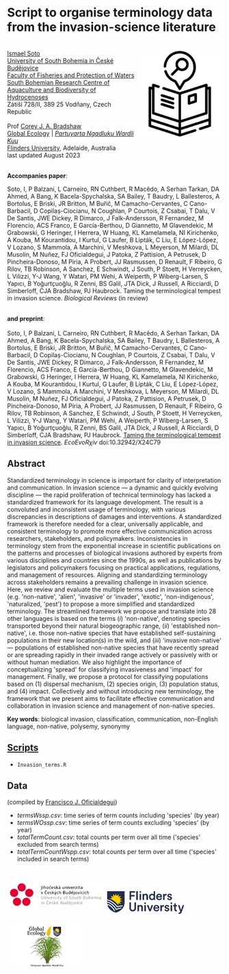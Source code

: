 # Script to organise terminology data from the invasion-science literature

<img align="right" src="www/terminology.png" width="200" style="margin-top: 20px">

<br>
<a href="https://www.researchgate.net/profile/Ismael-Soto-4">Ismael Soto</a><br>
<a href="https://www.jcu.cz/en/">University of South Bohemia in České Budějovice</a><br>
<a href="https://www.frov.jcu.cz/en/">Faculty of Fisheries and Protection of Waters</a><br>
<a href="http://web.frov.jcu.cz/en/cenakva">South Bohemian Research Centre of Aquaculture and Biodiversity of Hydrocenoses</a><br>
Zátiší 728/II, 389 25 Vodňany, Czech Republic 
<br>
<br>
Prof <a href="https://globalecologyflinders.com/people/#DIRECTOR">Corey J. A. Bradshaw</a> <br>
<a href="http://globalecologyflinders.com" target="_blank">Global Ecology</a> | <em><a href="https://globalecologyflinders.com/partuyarta-ngadluku-wardli-kuu/" target="_blank">Partuyarta Ngadluku Wardli Kuu</a></em><br>
<a href="http://flinders.edu.au" target="_blank">Flinders University</a>, Adelaide, Australia <br>
last updated August 2023 <br>

<br>

<strong>Accompanies paper</strong>:

Soto, I, P Balzani, L Carneiro, RN Cuthbert, R Macêdo, A Serhan Tarkan, DA Ahmed, A Bang, K Bacela-Spychalska, SA Bailey, T Baudry, L Ballesteros, A Bortolus, E Briski, JR Britton, M Buřič, M Camacho-Cervantes, C Cano-Barbacil, D Copilaș-Ciocianu, N Coughlan, P Courtois, Z Csabai, T Dalu, V De Santis, JWE Dickey, R Dimarco, J Falk-Andersson, R Fernandez, M Florencio, ACS Franco, E García-Berthou, D Giannetto, M Glavendekic, M Grabowski, G Heringer, I Herrera, W Huang, KL Kamelamela, NI Kirichenko, A Kouba, M Kourantidou, I Kurtul, G Laufer, B Lipták, C Liu, E López-López, V Lozano, S Mammola, A Marchini, V Meshkova, L Meyerson, M Milardi, DL Musolin, M Nuñez, FJ Oficialdegui, J Patoka, Z Pattision, A Petrusek, D Pincheira-Donoso, M Piria, A Probert, JJ Rasmussen, D Renault, F Ribeiro, G Rilov, TB Robinson, A Sanchez, E Schwindt, J South, P Stoett, H Verreycken, L Vilizzi, Y-J Wang, Y Watari, PM Wehi, A Weiperth, P Wiberg-Larsen, S Yapıcı, B Yoğurtçuoğlu, R Zenni, BS Galil, JTA Dick, J Russell, A Ricciardi, D Simberloff, CJA Bradshaw, PJ Haubrock. Taming the terminological tempest in invasion science. <em>Biological Reviews</em> (in review)

<br>
<strong>and preprint</strong>:<br>
<br>
Soto, I, P Balzani, L Carneiro, RN Cuthbert, R Macêdo, A Serhan Tarkan, DA Ahmed, A Bang, K Bacela-Spychalska, SA Bailey, T Baudry, L Ballesteros, A Bortolus, E Briski, JR Britton, M Buřič, M Camacho-Cervantes, C Cano-Barbacil, D Copilaș-Ciocianu, N Coughlan, P Courtois, Z Csabai, T Dalu, V De Santis, JWE Dickey, R Dimarco, J Falk-Andersson, R Fernandez, M Florencio, ACS Franco, E García-Berthou, D Giannetto, M Glavendekic, M Grabowski, G Heringer, I Herrera, W Huang, KL Kamelamela, NI Kirichenko, A Kouba, M Kourantidou, I Kurtul, G Laufer, B Lipták, C Liu, E López-López, V Lozano, S Mammola, A Marchini, V Meshkova, L Meyerson, M Milardi, DL Musolin, M Nuñez, FJ Oficialdegui, J Patoka, Z Pattision, A Petrusek, D Pincheira-Donoso, M Piria, A Probert, JJ Rasmussen, D Renault, F Ribeiro, G Rilov, TB Robinson, A Sanchez, E Schwindt, J South, P Stoett, H Verreycken, L Vilizzi, Y-J Wang, Y Watari, PM Wehi, A Weiperth, P Wiberg-Larsen, S Yapıcı, B Yoğurtçuoğlu, R Zenni, BS Galil, JTA Dick, J Russell, A Ricciardi, D Simberloff, CJA Bradshaw, PJ Haubrock. <a href="https://doi.org/10.32942/X24C79">Taming the terminological tempest in invasion science</a>. <em>EcoEvoRχiv</em> doi:10.32942/X24C79

<br>

## Abstract
Standardized terminology in science is important for clarity of interpretation and communication. In invasion science — a dynamic and quickly evolving discipline — the rapid proliferation of technical terminology has lacked a standardized framework for its language development. The result is a convoluted and inconsistent usage of terminology, with various discrepancies in descriptions of damages and interventions. A standardized framework is therefore needed for a clear, universally applicable, and consistent terminology to promote more effective communication across researchers, stakeholders, and policymakers. Inconsistencies in terminology stem from the exponential increase in scientific publications on the patterns and processes of biological invasions authored by experts from various disciplines and countries since the 1990s, as well as publications by legislators and policymakers focusing on practical applications, regulations, and management of resources. Aligning and standardizing terminology across stakeholders remains a prevailing challenge in invasion science. Here, we review and evaluate the multiple terms used in invasion science (e.g. 'non-native', 'alien', 'invasive' or 'invader', 'exotic', 'non-indigenous', 'naturalized, 'pest') to propose a more simplified and standardized terminology. The streamlined framework we propose and translate into 28 other languages is based on the terms (<em>i</em>) 'non-native', denoting species transported beyond their natural biogeographic range, (<em>ii</em>) 'established non-native', i.e. those non-native species that have established self-sustaining populations in their new location(s) in the wild, and (<em>iii</em>) 'invasive non-native' — populations of established non-native species that have recently spread or are spreading rapidly in their invaded range actively or passively with or without human mediation. We also highlight the importance of conceptualizing 'spread' for classifying invasiveness and 'impact' for management. Finally, we propose a protocol for classifying populations based on (1) dispersal mechanism, (2) species origin, (3) population status, and (4) impact. Collectively and without introducing new terminology, the framework that we present aims to facilitate effective communication and collaboration in invasion science and management of non-native species.

**Key words**: biological invasion, classification, communication, non-English language, non-native, polysemy, synonymy

## <a href="https://github.com/IsmaSA/Invasion-science-terminology/tree/main/scripts">Scripts</a>
- <code>Invasion_terms.R</code>

## Data
(compiled by <a href="https://oficialdegui.wixsite.com/oficialdegui">Francisco J. Oficialdegui</a>)
- <em>termsWssp.csv</em>: time series of term counts including 'species' (by year)
- <em>termsWOssp.csv</em>: time series of term counts excluding 'species' (by year)
- <em>totalTermCount.csv</em>: total counts per term over all time ('species' excluded from search terms)
- <em>totalTermCountWspp.csv</em>: total counts per term over all time ('species' included in search terms)

<a href="https://www.jcu.cz/en/"><img align="bottom-left" src="www/jcu.cz.logo.png" alt="JCU-CZ logo" width="230" style="margin-top: 20px"></a> <a href="https://www.flinders.edu.au"><img align="bottom-left" src="www/Flinders_University_Logo_Horizontal_RGB_Master.png" alt="Flinders University logo" width="180" style="margin-top: 20px"></a> <a href="https://globalecologyflinders.com"><img align="bottom-left" src="www/GEL Logo Kaurna New Transp-2.png" alt="GEL logo" width="180" style="margin-top: 20px"></a>

